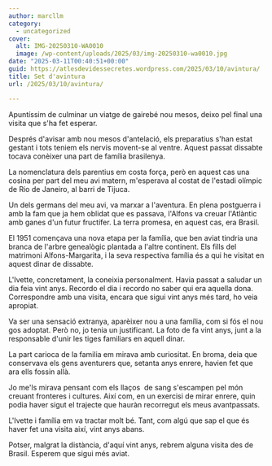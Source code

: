 ```yaml
---
author: marcllm
category:
  - uncategorized
cover:
  alt: IMG-20250310-WA0010
  image: /wp-content/uploads/2025/03/img-20250310-wa0010.jpg
date: "2025-03-11T00:40:51+00:00"
guid: https://atlesdevidessecretes.wordpress.com/2025/03/10/avintura/
title: Set d'avintura
url: /2025/03/10/avintura/

---
```

Apuntíssim de culminar un viatge de gairebé nou mesos, deixo pel final una visita que s'ha fet esperar.

Després d'avisar amb nou mesos d'antelació, els preparatius s'han estat gestant i tots teniem els nervis movent-se al ventre. Aquest passat dissabte tocava conèixer una part de família brasilenya.

La nomenclatura dels parentius em costa força, però en aquest cas una cosina per part del meu avi matern, m'esperava al costat de l'estadi olímpic de Rio de Janeiro, al barri de Tijuca.

Un dels germans del meu avi, va marxar a l'aventura. En plena postguerra i amb la fam que ja hem oblidat que es passava, l'Alfons va creuar l'Atlàntic amb ganes d'un futur fructífer. La terra promesa, en aquest cas, era Brasil.

El 1951 començava una nova etapa per la família, que ben aviat tindria una branca de l'arbre genealògic plantada a l'altre continent. Els fills del matrimoni Alfons-Margarita, i la seva respectiva família és a qui he visitat en aquest dinar de dissabte.

L'Ivette, concretament, la coneixia personalment. Havia passat a saludar un dia feia vint anys. Recordo el dia i recordo no saber qui era aquella dona. Correspondre amb una visita, encara que sigui vint anys més tard, ho veia apropiat.

Va ser una sensació extranya, aparèixer nou a una família, com si fós el nou gos adoptat. Però no, jo tenia un justificant. La foto de fa vint anys, junt a la responsable d'unir les tiges familiars en aquell dinar.

La part carioca de la familia em mirava amb curiositat. En broma, deia que conservava els gens aventurers que, setanta anys enrere, havien fet que ara ells fossin allà.

Jo me'ls mirava pensant com els llaços  de sang s'escampen pel món creuant fronteres i cultures. Així com, en un exercisi de mirar enrere, quin podia haver sigut el trajecte que hauràn recorregut els meus avantpassats.

L'Ivette i família em va tractar molt bé. Tant, com algú que sap el que és haver fet una visita així, vint anys abans.

Potser, malgrat la distància, d'aquí vint anys, rebrem alguna visita des de Brasil. Esperem que sigui més aviat.
